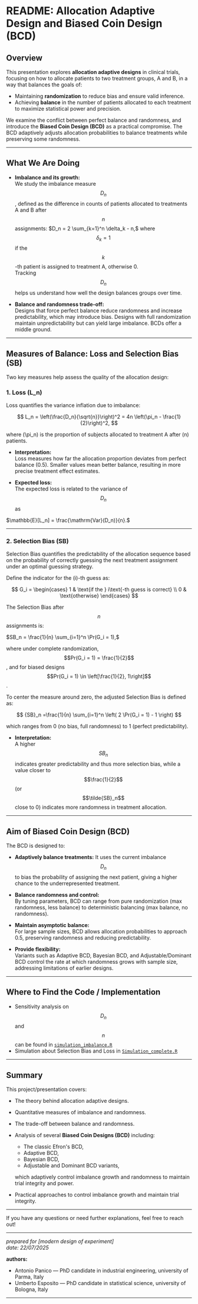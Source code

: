 # README: Allocation Adaptive Design and Biased Coin Design (BCD)

## Overview

This presentation explores **allocation adaptive designs** in clinical trials, focusing on how to allocate patients to two treatment groups, A and B, in a way that balances the goals of:

- Maintaining **randomization** to reduce bias and ensure valid inference.
- Achieving **balance** in the number of patients allocated to each treatment to maximize statistical power and precision.

We examine the conflict between perfect balance and randomness, and introduce the **Biased Coin Design (BCD)** as a practical compromise. The BCD adaptively adjusts allocation probabilities to balance treatments while preserving some randomness.

---

## What We Are Doing

- **Imbalance and its growth:**  
  We study the imbalance measure $$D_n$$, defined as the difference in counts of patients allocated to treatments A and B after $$n$$ assignments:
  $D_n = 2 \sum_{k=1}^n \delta_k - n,$
  where $$\delta_k = 1$$ if the $$k$$-th patient is assigned to treatment A, otherwise 0.  
  Tracking $$D_n$$ helps us understand how well the design balances groups over time.

- **Balance and randomness trade-off:**  
  Designs that force perfect balance reduce randomness and increase predictability, which may introduce bias. Designs with full randomization maintain unpredictability but can yield large imbalance. BCDs offer a middle ground.

---

## Measures of Balance: Loss and Selection Bias (SB)

Two key measures help assess the quality of the allocation design:

### 1. Loss \(L_n\)

Loss quantifies the variance inflation due to imbalance:

$$
L_n = \left(\frac{D_n}{\sqrt{n}}\right)^2 = 4n \left(\pi_n - \frac{1}{2}\right)^2,
$$

where \(\pi_n\) is the proportion of subjects allocated to treatment A after \(n\) patients.

- **Interpretation:**  
  Loss measures how far the allocation proportion deviates from perfect balance (0.5). Smaller values mean better balance, resulting in more precise treatment effect estimates.

- **Expected loss:**  
  The expected loss is related to the variance of $$D_n$$ as

$\mathbb{E}[L_n] = \frac{\mathrm{Var}(D_n)}{n}.$

---

### 2. Selection Bias (SB)

Selection Bias quantifies the predictability of the allocation sequence based on the probability of correctly guessing the next treatment assignment under an optimal guessing strategy.

Define the indicator for the \(i\)-th guess as:

$$
G_i = 
\begin{cases}
1 & \text{if the } i\text{-th guess is correct} \\
0 & \text{otherwise}
\end{cases}
$$

The Selection Bias after $$n$$ assignments is:

$SB_n = \frac{1}{n} \sum_{i=1}^n \Pr(G_i = 1),$

where under complete randomization, $$Pr(G_i = 1) = \frac{1}{2}$$, and for biased designs $$Pr(G_i = 1) \in \left[\frac{1}{2}, 1\right]$$.

To center the measure around zero, the adjusted Selection Bias is defined as:

$$
{SB}_n =\frac{1}{n} \sum_{i=1}^n \left( 2 \Pr(G_i = 1) - 1 \right)
$$

which ranges from 0 (no bias, full randomness) to 1 (perfect predictability).

- **Interpretation:**  
  A higher $$SB_n$$ indicates greater predictability and thus more selection bias, while a value closer to $$\frac{1}{2}$$ (or $$\tilde{SB}_n$$ close to 0) indicates more randomness in treatment allocation.

---


## Aim of Biased Coin Design (BCD)

The BCD is designed to:

- **Adaptively balance treatments:** It uses the current imbalance $$D_n$$ to bias the probability of assigning the next patient, giving a higher chance to the underrepresented treatment.
  
- **Balance randomness and control:**  
  By tuning parameters, BCD can range from pure randomization (max randomness, less balance) to deterministic balancing (max balance, no randomness).

- **Maintain asymptotic balance:**  
  For large sample sizes, BCD allows allocation probabilities to approach 0.5, preserving randomness and reducing predictability.

- **Provide flexibility:**  
  Variants such as Adaptive BCD, Bayesian BCD, and Adjustable/Dominant BCD control the rate at which randomness grows with sample size, addressing limitations of earlier designs.

---

## Where to Find the Code / Implementation

- Sensitivity analysis on $$D_n$$ and $$n$$ can be found in [`simulation_imbalance.R`](simulation_imbalance.R)  
- Simulation about Selection Bias and Loss in [`Simulation_complete.R`](Simulation_complete.R)

---

## Summary

This project/presentation covers:

- The theory behind allocation adaptive designs.
- Quantitative measures of imbalance and randomness.
- The trade-off between balance and randomness.
- Analysis of several **Biased Coin Designs (BCD)** including:
  - The classic Efron's BCD,
  - Adaptive BCD,
  - Bayesian BCD,
  - Adjustable and Dominant BCD variants,
  
  which adaptively control imbalance growth and randomness to maintain trial integrity and power.

- Practical approaches to control imbalance growth and maintain trial integrity.

---

If you have any questions or need further explanations, feel free to reach out!

---

*prepared for [modern design of experiment]*  
*date: 22/07/2025*  

**authors:**  
- Antonio Panico — PhD candidate in industrial engineering, university of Parma, Italy  
- Umberto Esposito — PhD candidate in statistical science, university of Bologna, Italy
---
